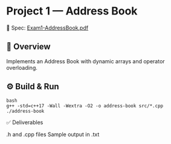 # Project 1 — Address Book

📄 Spec: [Exam1-AddressBook.pdf](../docs/Project1-Address-Book.pdf)

## 🎯 Overview

Implements an Address Book with dynamic arrays and operator overloading.

## ⚙️ Build & Run
```
bash
g++ -std=c++17 -Wall -Wextra -O2 -o address-book src/*.cpp
./address-book
```

✅ Deliverables

.h and .cpp files
Sample output in .txt
